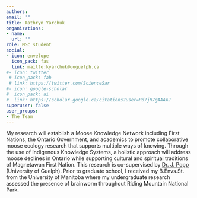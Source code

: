 ```yaml
---
authors:
email: ""
title: Kathryn Yarchuk 
organizations:
- name: 
  url: ""
role: MSc student
social:
- icon: envelope
  icon_pack: fas
  link: mailto:kyarchuk@uoguelph.ca
#- icon: twitter
 # icon_pack: fab
 # link: https://twitter.com/ScienceSar
#- icon: google-scholar
#  icon_pack: ai
#  link: https://scholar.google.ca/citations?user=Rd7jH7gAAAAJ
superuser: false
user_groups:
- The Team
---
```


My research will establish a Moose Knowledge Network including First Nations, the Ontario Government, and academics to promote collaborative moose ecology research that supports multiple ways of knowing. Through the use of Indigenous Knowledge Systems, a holistic approach will address moose declines in Ontario while supporting cultural and spiritual traditions of Magnetawan First Nation. This research is co-supervised by [Dr. J. Popp](http://www.wiselab.ca/) (University of Guelph). Prior to graduate school, I received my B.Envs.St. from the University of Manitoba where my undergraduate research assessed the presence of brainworm throughout Riding Mountain National Park.